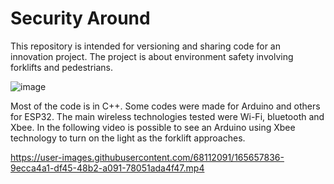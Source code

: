 ﻿# Security Around

This repository is intended for versioning and sharing code for an innovation project. The project is about environment safety involving forklifts and pedestrians.

![image](https://user-images.githubusercontent.com/68112091/165655807-8c3ce499-accb-431e-b5ee-dd527850ba75.png)

Most of the code is in C++. Some codes were made for Arduino and others for ESP32. The main wireless technologies tested were Wi-Fi, bluetooth and Xbee. In the following video is possible to see an Arduino using Xbee technology to turn on the light as the forklift approaches.

https://user-images.githubusercontent.com/68112091/165657836-9ecca4a1-df45-48b2-a091-78051ada4f47.mp4

